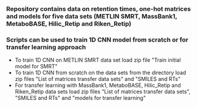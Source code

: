 ### Repository contains data on retention times, one-hot matrices and models for five data sets (METLIN SMRT, MassBank1, MetaboBASE, Hilic_Retip and Riken_Retip)
### Scripts can be used to train 1D CNN model from scratch or for transfer learning approach

* To train 1D CNN on METLIN SMRT data set load zip file "Train initial model for SMRT"
* To train 1D CNN from scratch on the data sets from the directory load zip files "List of matrices transfer data sets" and "SMILES and RTs"
* For transfer learning with MassBank1, MetaboBASE, Hilic_Retip and Riken_Retip data sets load zip files "List of matrices transfer data sets", "SMILES and RTs" and "models for transfer learning"
